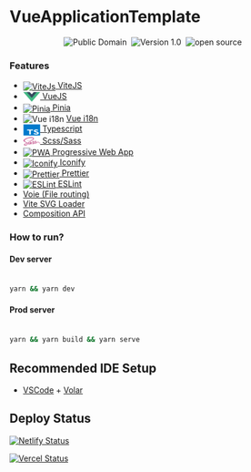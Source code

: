 # VueApplicationTemplate

<div align="center">
  <img src="https://img.shields.io/static/v1?label=License&message=Public%20Domain&color=51FF96&labelColor=3F454B" alt="Public Domain">
  &#8205;&#8205;
  <img src="https://img.shields.io/static/v1?label=Version&message=1.2&color=51FF96&labelColor=51FF96" alt="Version 1.0">
  &#8205;&#8205;
  <img src="https://img.shields.io/static/v1?label=Open&message=Source&color=3F454B&labelColor=51FF96" alt="open source" />
</div>
<h3>Features</h3>
<ul>
  <li>
    <a href="https://vitejs.dev">
      <img align="center" alt="ViteJs" height="20" width="30" src="https://raw.githubusercontent.com/vitejs/docs-cn/main/public/logo.svg">
      ViteJS
    </a>
  </li>
  <li>
    <a href="https://vuejs.org">
      <img align="center" alt="VueJs" height="20" width="30" src="https://raw.githubusercontent.com/devicons/devicon/master/icons/vuejs/vuejs-original.svg">
      VueJS
    </a>
  </li>
  <li>
    <a href="https://pinia.esm.dev/">
      <img align="center" alt="Pinia" height="20" width="30" src="https://d33wubrfki0l68.cloudfront.net/ddd72aa8248a5c2f77429b9496e6e3e4da2a4e26/8afc0/logo.svg">
      Pinia
    </a>
  </li>
  <li>
    <img align="center" alt="Vue i18n" width="30" src="https://raw.githubusercontent.com/kazupon/vue-i18n/v8.x/assets/vue-i18n-logo.svg">
    <a href="https://kazupon.github.io/vue-i18n/">
      Vue i18n
    </a>
  </li>
  <li>
    <a href="https://typescriptlang.org/">
      <img align="center" alt="Typescript" height="20" width="30" src="https://raw.githubusercontent.com/devicons/devicon/master/icons/typescript/typescript-plain.svg">
      Typescript
    </a>
  </li>
  <li>
    <a href="https://sass-lang.com/">
      <img align="center" alt="Sass" height="20" width="30" src="https://raw.githubusercontent.com/devicons/devicon/master/icons/sass/sass-original.svg">
      Scss/Sass
    </a>
  </li>
  <li>
    <a href="https://web.dev/progressive-web-apps/?gclid=Cj0KCQjwraqHBhDsARIsAKuGZeFpqL8YYq3kD8tuSbLLn9nY_QMkr0fQFMrC98U_s3pS-YH3g1ZanRAaAq8YEALw_wcB">
      <img align="center" alt="PWA" height="20" width="30" src="https://raw.githubusercontent.com/webmaxru/progressive-web-apps-logo/77744cd5c0a4d484bb3d082c6ac458c44202da03/pwalogo.svg">
      Progressive Web App
    </a>
  </li>
  <li>
    <a href="https://iconify.design/">
      <img align="center" alt="Iconify" width="30" src="https://avatars.githubusercontent.com/u/50354982?v=4">
      Iconify
    </a>
  </li>
  <li>
    <a href="https://prettier.io/">
      <img align="center" alt="Prettier" width="30" src="https://raw.githubusercontent.com/prettier/prettier-logo/master/images/prettier-avatar-dark.svg">
      Prettier
    </a>
  </li>
  <li>
    <a href="https://eslint.org/">
      <img align="center" alt="ESLint" width="30" src="https://avatars.githubusercontent.com/u/6019716?s=200&v=4">
      ESLint
    </a>
  </li>
  <li>
    <a href="https://github.com/brattonross/vite-plugin-voie">
      Voie (File routing)
    </a>
  </li>
  <li>
    <a href="https://github.com/jpkleemans/vite-svg-loader">
      Vite SVG Loader
    </a>
  </li>
  <li>
    <a href="https://v3.vuejs.org/guide/composition-api-introduction.html">
      Composition API
    </a>
  </li>
</ul>

<h3>How to run?</h3>

<h4>Dev server</h4>

```bash

yarn && yarn dev

```

<h4>Prod server</h4>

```bash

yarn && yarn build && yarn serve

```

## Recommended IDE Setup

- [VSCode](https://code.visualstudio.com/) + [Volar](https://marketplace.visualstudio.com/items?itemName=johnsoncodehk.volar)

## Deploy Status

[![Netlify Status](https://api.netlify.com/api/v1/badges/f8a55213-b580-45d7-bb8f-f03fba43cb9c/deploy-status)](https://app.netlify.com/sites/vue-application-template/deploys)

[![Vercel Status](https://shields.io/github/deployments/PatoGordo/VueApplicationTemplate/production?label=Vercel%20Deploy&labelColor=3F454B&color=51FF96)](https://vue-application-template.vercel.app)
